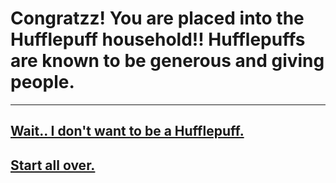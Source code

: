 # Congratzz! You are placed into the Hufflepuff household!! Hufflepuffs are known to be generous and giving people. 
---
## [Wait.. I don't want to be a Hufflepuff.](house.md)
## [Start all over.](README.md)
